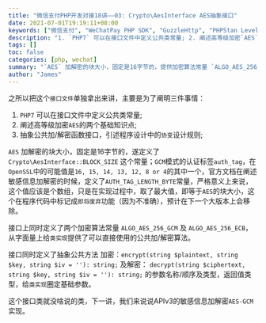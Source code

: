 ```yaml
---
title: "微信支付PHP开发对接18讲——03: Crypto\AesInterface AES抽象接口"
date: 2021-07-01T19:19:11+08:00
keywords: ["微信支付", "WeChatPay PHP SDK", "GuzzleHttp", "PHPStan Level8"]
description: "1. `PHP7` 可以在接口文件中定义公共类常量; 2. 阐述高等级加密`AES`的两个基础知识点; 3. 抽象公共加/解密函数接口，引述程序设计中的`协变`设计规则;"
tags: []
toc: false
categories: [php, wechat]
summary: "`AES` 加解密的块大小，固定是16字节的，提供加密算法常量 `ALGO_AES_256_GCM` 及 `ALGO_AES_256_ECB`，从字面量上给`类实现`提供了可以直接使用的公共加/解密算法。另外3点：1. `PHP7` 可以在接口文件中定义公共类常量; 2. 阐述高等级加密`AES`的两个基础知识点; 3. 抽象公共加/解密函数接口，引述程序设计中的`协变`设计规则;"
author: "James"
---
```


之所以把这个`接口文件`单独拿出来讲，主要是为了阐明三件事情：

1. `PHP7` 可以在接口文件中定义公共类常量;
2. 阐述高等级加密`AES`的两个基础知识点;
3. 抽象公共加/解密函数接口，引述程序设计中的`协变`设计规则;

`AES` 加解密的块大小，固定是16字节的，遂定义了 `Crypto\AesInterface::BLOCK_SIZE` 这个常量；`GCM`模式的认证标签`auth_tag`，在`OpenSSL`中的可能值是`16, 15, 14, 13, 12, 8 or 4`的其中一个，官方文档在阐述敏感信息加解密的时候，定义了`AUTH_TAG_LENGTH_BYTE`常量，严格意义上来说，这个值应该是个数组，只是在实现过程中，取了最大值，即等于`AES`的块大小，这个在程序代码中标记成`即将废弃`功能（因为不准确），预计在下一个大版本上会移除。

接口上同时定义了两个加密算法常量 `ALGO_AES_256_GCM` 及 `ALGO_AES_256_ECB`，从字面量上给`类实现`提供了可以直接使用的公共加/解密算法。

接口同时定义了抽象公共方法 加密：`encrypt(string $plaintext, string $key, string $iv = ''): string;` 及解密： `decrypt(string $ciphertext, string $key, string $iv = ''): string;` 的参数名称/顺序及类型，返回值类型，给`类实现`圈定基础参数。

这个接口类就没啥说的类，下一讲，我们来说说APIv3的敏感信息加解密`AES-GCM`实现。
